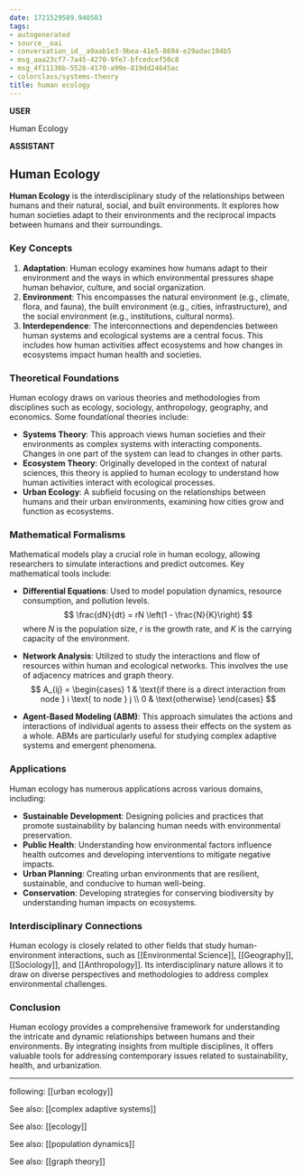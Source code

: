 ```yaml
---
date: 1721529589.940503
tags:
- autogenerated
- source__oai
- conversation_id__a9aab1e3-9bea-41e5-8694-e29adac194b5
- msg_aaa23cf7-7a45-4270-9fe7-bfcedcef50c8
- msg_4f11136b-5528-4170-a99e-819dd24645ac
- colorclass/systems-theory
title: human ecology
---
```


**USER**

Human Ecology


**ASSISTANT**

## Human Ecology

**Human Ecology** is the interdisciplinary study of the relationships between humans and their natural, social, and built environments. It explores how human societies adapt to their environments and the reciprocal impacts between humans and their surroundings.

### Key Concepts

1. **Adaptation**: Human ecology examines how humans adapt to their environment and the ways in which environmental pressures shape human behavior, culture, and social organization.
2. **Environment**: This encompasses the natural environment (e.g., climate, flora, and fauna), the built environment (e.g., cities, infrastructure), and the social environment (e.g., institutions, cultural norms).
3. **Interdependence**: The interconnections and dependencies between human systems and ecological systems are a central focus. This includes how human activities affect ecosystems and how changes in ecosystems impact human health and societies.

### Theoretical Foundations

Human ecology draws on various theories and methodologies from disciplines such as ecology, sociology, anthropology, geography, and economics. Some foundational theories include:

- **Systems Theory**: This approach views human societies and their environments as complex systems with interacting components. Changes in one part of the system can lead to changes in other parts.
- **Ecosystem Theory**: Originally developed in the context of natural sciences, this theory is applied to human ecology to understand how human activities interact with ecological processes.
- **Urban Ecology**: A subfield focusing on the relationships between humans and their urban environments, examining how cities grow and function as ecosystems.

### Mathematical Formalisms

Mathematical models play a crucial role in human ecology, allowing researchers to simulate interactions and predict outcomes. Key mathematical tools include:

- **Differential Equations**: Used to model population dynamics, resource consumption, and pollution levels.
$$
\frac{dN}{dt} = rN \left(1 - \frac{N}{K}\right)
$$
where $N$ is the population size, $r$ is the growth rate, and $K$ is the carrying capacity of the environment.

- **Network Analysis**: Utilized to study the interactions and flow of resources within human and ecological networks. This involves the use of adjacency matrices and graph theory.
$$
A_{ij} =
\begin{cases} 
1 & \text{if there is a direct interaction from node } i \text{ to node } j \\
0 & \text{otherwise}
\end{cases}
$$

- **Agent-Based Modeling (ABM)**: This approach simulates the actions and interactions of individual agents to assess their effects on the system as a whole. ABMs are particularly useful for studying complex adaptive systems and emergent phenomena.

### Applications

Human ecology has numerous applications across various domains, including:

- **Sustainable Development**: Designing policies and practices that promote sustainability by balancing human needs with environmental preservation.
- **Public Health**: Understanding how environmental factors influence health outcomes and developing interventions to mitigate negative impacts.
- **Urban Planning**: Creating urban environments that are resilient, sustainable, and conducive to human well-being.
- **Conservation**: Developing strategies for conserving biodiversity by understanding human impacts on ecosystems.

### Interdisciplinary Connections

Human ecology is closely related to other fields that study human-environment interactions, such as [[Environmental Science]], [[Geography]], [[Sociology]], and [[Anthropology]]. Its interdisciplinary nature allows it to draw on diverse perspectives and methodologies to address complex environmental challenges.

### Conclusion

Human ecology provides a comprehensive framework for understanding the intricate and dynamic relationships between humans and their environments. By integrating insights from multiple disciplines, it offers valuable tools for addressing contemporary issues related to sustainability, health, and urbanization.


---


following: [[urban ecology]]

See also: [[complex adaptive systems]]


See also: [[ecology]]


See also: [[population dynamics]]


See also: [[graph theory]]